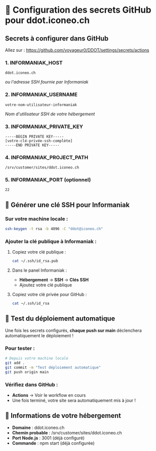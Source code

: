# 🔐 Configuration des secrets GitHub pour ddot.iconeo.ch

## Secrets à configurer dans GitHub

Allez sur : https://github.com/voyageur0/DDOT/settings/secrets/actions

### 1. INFORMANIAK_HOST
```
ddot.iconeo.ch
```
*ou l'adresse SSH fournie par Informaniak*

### 2. INFORMANIAK_USERNAME
```
votre-nom-utilisateur-informaniak
```
*Nom d'utilisateur SSH de votre hébergement*

### 3. INFORMANIAK_PRIVATE_KEY
```
-----BEGIN PRIVATE KEY-----
[votre-clé-privée-ssh-complète]
-----END PRIVATE KEY-----
```

### 4. INFORMANIAK_PROJECT_PATH
```
/srv/customer/sites/ddot.iconeo.ch
```

### 5. INFORMANIAK_PORT (optionnel)
```
22
```

## 🔑 Générer une clé SSH pour Informaniak

### Sur votre machine locale :
```bash
ssh-keygen -t rsa -b 4096 -C "ddot@iconeo.ch"
```

### Ajouter la clé publique à Informaniak :
1. Copiez votre clé publique :
   ```bash
   cat ~/.ssh/id_rsa.pub
   ```

2. Dans le panel Informaniak :
   - **Hébergement** → **SSH** → **Clés SSH**
   - Ajoutez votre clé publique

3. Copiez votre clé privée pour GitHub :
   ```bash
   cat ~/.ssh/id_rsa
   ```

## 🚀 Test du déploiement automatique

Une fois les secrets configurés, **chaque push sur main** déclenchera automatiquement le déploiement !

### Pour tester :
```bash
# Depuis votre machine locale
git add .
git commit -m "Test déploiement automatique"
git push origin main
```

### Vérifiez dans GitHub :
- **Actions** → Voir le workflow en cours
- Une fois terminé, votre site sera automatiquement mis à jour !

## 📱 Informations de votre hébergement

- **Domaine** : ddot.iconeo.ch
- **Chemin probable** : /srv/customer/sites/ddot.iconeo.ch
- **Port Node.js** : 3001 (déjà configuré)
- **Commande** : npm start (déjà configurée) 